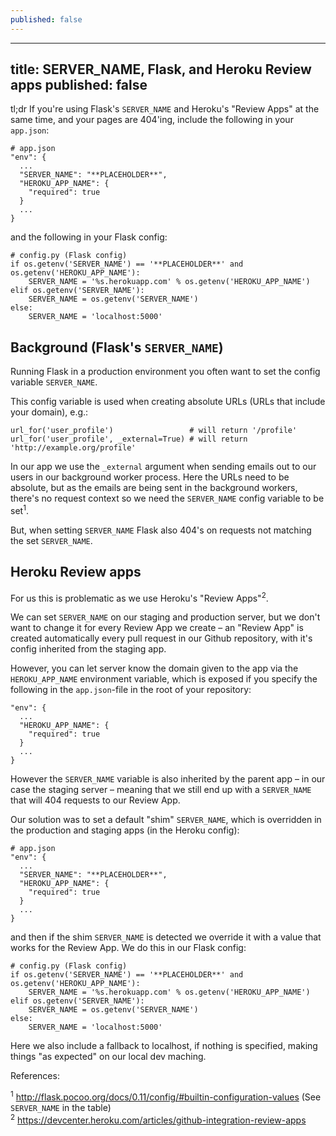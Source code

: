 ```yaml
---
published: false
---
```

---
title: SERVER_NAME, Flask, and Heroku Review apps
published: false
---

tl;dr
If you're using Flask's `SERVER_NAME` and Heroku's "Review Apps" at the same time,
and your pages are 404'ing, include the following in your `app.json`:

	# app.json
    "env": {
	  ...
      "SERVER_NAME": "**PLACEHOLDER**",
      "HEROKU_APP_NAME": {
        "required": true
      }
      ...
    }
    
and the following in your Flask config: 
   
    # config.py (Flask config)
    if os.getenv('SERVER_NAME') == '**PLACEHOLDER**' and os.getenv('HEROKU_APP_NAME'):
        SERVER_NAME = '%s.herokuapp.com' % os.getenv('HEROKU_APP_NAME')
    elif os.getenv('SERVER_NAME'):
        SERVER_NAME = os.getenv('SERVER_NAME')
    else:
        SERVER_NAME = 'localhost:5000'


Background (Flask's `SERVER_NAME`)
----------------------------------
Running Flask in a production environment you often want to set the
config variable `SERVER_NAME`.

This config variable is used when creating absolute URLs (URLs that include your domain), e.g.:

    url_for('user_profile')                 # will return '/profile'
	url_for('user_profile', _external=True) # will return 'http://example.org/profile'
    
In our app we use the `_external` argument when sending emails out to our
users in our background worker process.
Here the URLs need to be absolute, but as the emails are being sent in the
background workers, there's no request context so we need the `SERVER_NAME`
config variable to be set<sup>1</sup>.

But, when setting `SERVER_NAME` Flask also 404's on requests not matching the set
`SERVER_NAME`.

Heroku Review apps
------------------
For us this is problematic as we use Heroku's "Review Apps"<sup>2</sup>.

We can set `SERVER_NAME` on our staging and production server, but we
don't want to change it for every Review App we create – an "Review App"
is created automatically every pull request in our Github repository,
with it's config inherited from the staging app.

However, you can let server know the domain given to the app via the
`HEROKU_APP_NAME` environment variable, which is exposed if you
specify the following in the `app.json`-file in the root of your
repository:

    "env": {
	  ...
      "HEROKU_APP_NAME": {
        "required": true
      }
      ...
    }
    
However the `SERVER_NAME` variable is also inherited by the parent app
– in our case the staging server – meaning that we still end up with a
`SERVER_NAME` that will 404 requests to our Review App.

Our solution was to set a default "shim" `SERVER_NAME`, which is
overridden in the production and staging apps (in the Heroku config):

	# app.json
    "env": {
	  ...
      "SERVER_NAME": "**PLACEHOLDER**",
      "HEROKU_APP_NAME": {
        "required": true
      }
      ...
    }

and then if the shim `SERVER_NAME` is detected we override it with
a value that works for the Review App. We do this in our Flask
config:

    # config.py (Flask config)
    if os.getenv('SERVER_NAME') == '**PLACEHOLDER**' and os.getenv('HEROKU_APP_NAME'):
        SERVER_NAME = '%s.herokuapp.com' % os.getenv('HEROKU_APP_NAME')
    elif os.getenv('SERVER_NAME'):
        SERVER_NAME = os.getenv('SERVER_NAME')
    else:
        SERVER_NAME = 'localhost:5000'

Here we also include a fallback to localhost, if nothing is specified, making
things "as expected" on our local dev maching.

References:

<sup>1</sup> http://flask.pocoo.org/docs/0.11/config/#builtin-configuration-values (See `SERVER_NAME` in the table)  
<sup>2</sup> https://devcenter.heroku.com/articles/github-integration-review-apps  
